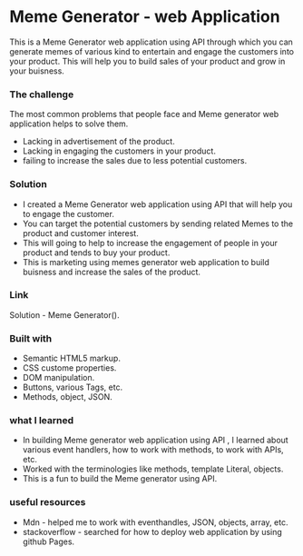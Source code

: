 # Meme Generator - web Application

This is a Meme Generator web application using API through which you can generate memes of various kind to entertain and engage the customers into your product. This will help you to build sales of your product and grow in your buisness.

### The challenge

The most common problems that people face and Meme generator web application helps to solve them.

- Lacking in advertisement of the product.
- Lacking in engaging the customers in your product. 
- failing to increase the sales due to less potential customers.

### Solution

- I created a Meme Generator web application using API that will help you to engage the customer.
- You can target the potential customers by sending related Memes to the product and customer interest.
- This will going to help to increase the engagement of people in your product and tends to buy your product.
- This is marketing  using memes generator web application to build buisness and increase the sales of the product.

### Link
Solution - Meme Generator().

### Built with
- Semantic HTML5 markup.
- CSS custome properties.
- DOM manipulation.
- Buttons, various Tags, etc.
- Methods, object, JSON.

### what I learned

- In building Meme generator web application using API , I learned about various event handlers, how to work with methods, to work with APIs, etc.
- Worked with the terminologies like  methods, template Literal, objects.
- This is a fun to build the Meme generator using API.

### useful resources

- Mdn - helped me to work with eventhandles, JSON, objects, array, etc.
- stackoverflow - searched for how to deploy web application by using github Pages.